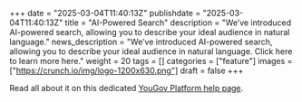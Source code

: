 +++
date = "2025-03-04T11:40:13Z"
publishdate = "2025-03-04T11:40:13Z"
title = "AI-Powered Search"
description = "We’ve introduced AI-powered search, allowing you to describe your ideal audience in natural language."
news_description = "We’ve introduced AI-powered search, allowing you to describe your ideal audience in natural language. Click here to learn more here."
weight = 20
tags = []
categories = ["feature"]
images = ["https://crunch.io/img/logo-1200x630.png"]
draft = false
+++

Read all about it on this dedicated [YouGov Platform help page](https://yougovplatform.zendesk.com/hc/en-gb/articles/25559311730205-AI-Powered-Search).
